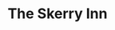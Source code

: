---
title: "The Skerry Inn"
address: "The Skerry Inn, 12 Old Cushendun Road, Newtown Crommelin, Antrim, BT43 6RJ"
tel: "+44 (0)28 2175 8669"
county: "Antrim"
category: "Pubs"
type: "Content"
lat: "54.983299255371094"
lng: "-6.216598987579346"
---